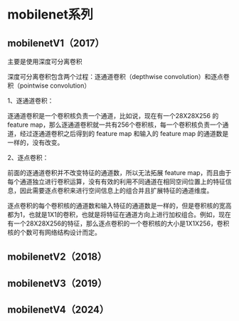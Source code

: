 # mobilenet系列

## mobilenetV1（2017）

主要是使用深度可分离卷积

深度可分离卷积包含两个过程：逐通道卷积（depthwise convolution）和逐点卷积（pointwise convolution）

1、逐通道卷积：

逐通道卷积是一个卷积核负责一个通道，比如说，现在有一个28X28X256 的 feature map，那么逐通道卷积就一共有256个卷积核，每一个卷积核负责一个通道，经过逐通道卷积之后得到的 feature map 和输入的 feature map 的通道数是一样的，没有改变。

2、逐点卷积：

前面的逐通道卷积并不改变特征的通道数，所以无法拓展 feature map，而且由于每个通道独立进行卷积运算，没有有效的利用不同通道在相同空间位置上的特征信息，因此需要逐点卷积来进行空间信息上的组合并且扩展特征的通道维度。

逐点卷积的每个卷积核的通道数和输入特征的通道数是一样的，但是卷积核的宽高都为1，也就是1X1的卷积，也就是将特征在通道方向上进行加权组合。例如，现在有一个28X28X256的特征，那么逐点卷积的一个卷积核的大小是1X1X256，卷积核的个数可有网络结构设计而定。



## mobilenetV2（2018）



## mobilenetV3（2019）



## mobilenetV4（2024）

